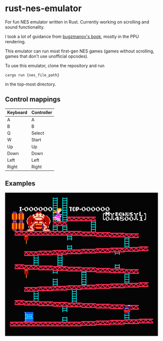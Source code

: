# rust-nes-emulator
For fun NES emulator written in Rust. Currently working on scrolling and sound functionality. 

I took a lot of guidance from [bugzmanov's book](https://bugzmanov.github.io/nes_ebook/chapter_1.html), mostly in the PPU rendering.

This emulator can run most first-gen NES games (games without scrolling, games that don't use unofficial opcodes). 

To use this emulator, clone the repository and run
```
cargo run {nes_file_path}
```
in the top-most directory.

## Control mappings
| Keyboard | Controller |
| -------- | ------- |
| A | A |
| B | B |
| Q | Select |
| W | Start |
| Up | Up |
| Down | Down |
| Left | Left |
| Right | Right |

## Examples
![donkey kong](images/donkeykong_1.png "Donkey Kong")